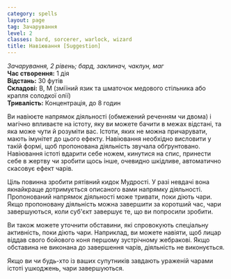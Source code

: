 ```yaml
---
category: spells
layout: page
tag: Зачарування
level: 2
classes: bard, sorcerer, warlock, wizard
title: Навіювання [Suggestion]
---
```


_Зачарування, 2 рівень; бард, заклинач, чаклун, маг_    
**Час створення:** 1 дія    
**Відстань:** 30 футів    
**Складові:** В, М (зміїний язик та шматочок медового стільника або крапля солодкої олії)    
**Тривалість:** Концентрація, до 8 годин    

Ви навіюєте напрямок діяльності (обмежений реченням чи двома) і магічно впливаєте на істоту, яку ви можете бачити в межах відстані, та яка може чути й розуміти вас. Істоти, яких не можна причарувати, мають імунітет до цього ефекту. Навіювання необхідно висловити у такій формі, щоб пропонована діяльність звучала обґрунтовано. Навіювання істоті вдарити себе ножем, кинутися на спис, принести себе в жертву чи зробити щось інше, очевидно шкідливе, автоматично скасовує ефект чарів.    

Ціль повинна зробити рятівний кидок Мудрості. У разі невдачі вона якнайкраще дотримується описаного вами напрямку діяльності. Пропонований напрямок діяльності може тривати, поки діють чари. Якщо пропоновану діяльність можна завершити за коротший час, чари завершуються, коли суб'єкт завершує те, що ви попросили зробити.    

Ви також можете уточнити обставини, які спровокують спеціальну активність, поки діють чари. Наприклад, ви можете навіяти, щоб лицар віддав свого бойового коня першому зустрічному жебракові. Якщо обставина не виконана до завершення чарів, діяльність не виконується.    

Якщо ви чи будь-хто із ваших супутників завдають ураженій чарами істоті ушкоджень, чари завершуються. 
